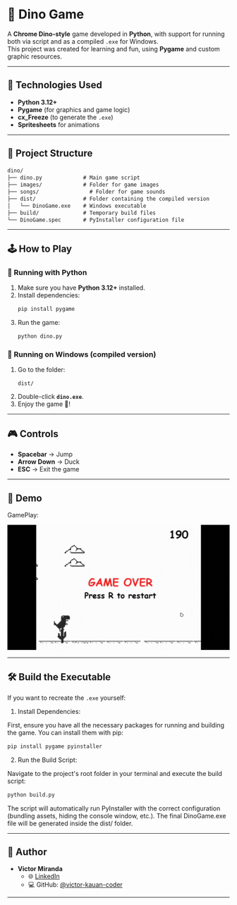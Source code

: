 # 🦖 Dino Game

A **Chrome Dino-style** game developed in **Python**, with support for running both via script and as a compiled `.exe` for Windows.  
This project was created for learning and fun, using **Pygame** and custom graphic resources.

---

## 🚀 Technologies Used

- **Python 3.12+**
- **Pygame** (for graphics and game logic)
- **cx_Freeze** (to generate the `.exe`)
- **Spritesheets** for animations

---

## 📂 Project Structure

```
dino/
├── dino.py             # Main game script
├── images/             # Folder for game images
├── songs/                # Folder for game sounds
├── dist/               # Folder containing the compiled version
│   └── DinoGame.exe    # Windows executable
├── build/              # Temporary build files
└── DinoGame.spec       # PyInstaller configuration file
```

---

## 🕹️ How to Play

### 🔹 Running with Python

1. Make sure you have **Python 3.12+** installed.
2. Install dependencies:
   ```bash
   pip install pygame
   ```
3. Run the game:
   ```bash
   python dino.py
   ```

### 🔹 Running on Windows (compiled version)

1. Go to the folder:
   ```
   dist/
   ```
2. Double-click **`dino.exe`**.
3. Enjoy the game 🦖!

---

## 🎮 Controls

- **Spacebar** → Jump
- **Arrow Down** → Duck
- **ESC** → Exit the game

---

## 📸 Demo

GamePlay:

![Dino Game Demo](demo/demo_dino.gif)

---

## 🛠️ Build the Executable

If you want to recreate the `.exe` yourself:

1. Install Dependencies:

First, ensure you have all the necessary packages for running and building the game. You can install them with pip:

```bash
pip install pygame pyinstaller
```

2. Run the Build Script:

Navigate to the project's root folder in your terminal and execute the build script:

```bash
python build.py
```

The script will automatically run PyInstaller with the correct configuration (bundling assets, hiding the console window, etc.).
The final DinoGame.exe file will be generated inside the dist/ folder.

---

## 👤 Author

- **Victor Miranda**
  - 🌐 [LinkedIn](https://www.linkedin.com/in/victor-miranda-5005ab304)
  - 💻 GitHub: [@victor-kauan-coder](https://github.com/victor-kauan-coder)

---

